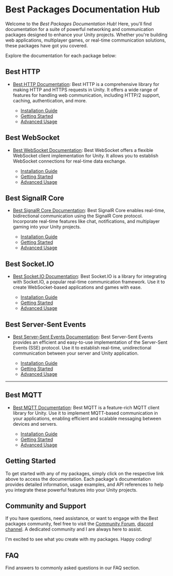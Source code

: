 # Best Packages Documentation Hub

Welcome to the _Best Packages Documentation Hub_! Here, you'll find documentation for a suite of powerful networking and communication packages designed to enhance your Unity projects. 
Whether you're building web applications, multiplayer games, or real-time communication solutions, these packages have got you covered.

Explore the documentation for each package below:

## Best HTTP

- [Best HTTP Documentation](packages\HTTP\index.md): Best HTTP is a comprehensive library for making HTTP and HTTPS requests in Unity. 
It offers a wide range of features for handling web communication, including HTTP/2 support, caching, authentication, and more.

	- [Installation Guide](installation-guide.md)
	- [Getting Started](getting-started.md)
	- [Advanced Usage](advanced-usage.md)

## Best WebSocket

- [Best WebSocket Documentation](link-to-best-websocket-docs): Best WebSocket offers a flexible WebSocket client implementation for Unity. 
It allows you to establish WebSocket connections for real-time data exchange.

	- [Installation Guide](installation-guide.md)
	- [Getting Started](getting-started.md)
	- [Advanced Usage](advanced-usage.md)
	
## Best SignalR Core

- [Best SignalR Core Documentation](link-to-best-signalr-docs): Best SignalR Core enables real-time, bidirectional communication using the SignalR Core protocol. 
Incorporate real-time features like chat, notifications, and multiplayer gaming into your Unity projects.

	- [Installation Guide](installation-guide.md)
	- [Getting Started](getting-started.md)
	- [Advanced Usage](advanced-usage.md)

## Best Socket.IO

- [Best Socket.IO Documentation](link-to-best-socketio-docs): Best Socket.IO is a library for integrating with Socket.IO, a popular real-time communication framework. 
Use it to create WebSocket-based applications and games with ease.

	- [Installation Guide](installation-guide.md)
	- [Getting Started](getting-started.md)
	- [Advanced Usage](advanced-usage.md)

## Best Server-Sent Events

- [Best Server-Sent Events Documentation](link-to-best-sse-docs): Best Server-Sent Events provides an efficient and easy-to-use implementation of the Server-Sent Events (SSE) protocol. 
Use it to establish real-time, unidirectional communication between your server and Unity application.

	- [Installation Guide](installation-guide.md)
	- [Getting Started](getting-started.md)
	- [Advanced Usage](advanced-usage.md)

---

## Best MQTT

- [Best MQTT Documentation](link-to-best-mqtt-docs): Best MQTT is a feature-rich MQTT client library for Unity. Use it to implement MQTT-based communication in your applications, enabling efficient and scalable messaging between devices and servers.

	- [Installation Guide](installation-guide.md)
	- [Getting Started](getting-started.md)
	- [Advanced Usage](advanced-usage.md)

## Getting Started

To get started with any of my packages, simply click on the respective link above to access the documentation. 
Each package's documentation provides detailed information, usage examples, and API references to help you integrate these powerful features into your Unity projects.

## Community and Support

If you have questions, need assistance, or want to engage with the Best packages community, feel free to visit the [Community Forum](link-to-community-forum), [discord channel](link-to-discord). A dedicated community and I are always here to assist.

I'm excited to see what you create with my packages. Happy coding!

## FAQ

Find answers to commonly asked questions in our FAQ section.